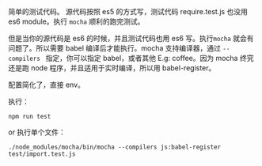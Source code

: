 简单的测试代码。
源代码按照 es5 的方式写，测试代码 require.test.js 也没用 es6 module。执行 ```mocha```
顺利的跑完测试。

但是当你的源代码是 es6 的时候，并且测试代码也用 es6 写。执行```mocha``` 就会有问题了。所以需要 babel 编译后才能执行。mocha 支持编译器，通过 ```--compilers ``` 指定，你可以指定 babel，或者其他 E.g: coffee。因为 mocha 终究还是跑 node 程序，并且适用于实时编译，所以用 babel-register。

配置简化了，直接 env。

执行： 
```
npm run test

```
or 执行单个文件：

```
./node_modules/mocha/bin/mocha --compilers js:babel-register test/import.test.js
```